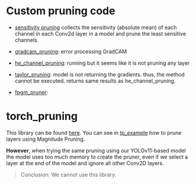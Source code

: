 # Custom pruning code

- [sensitivity pruning](sensitivity_pruning.py) collects the sensitivity (absolute mean) of each channel in each Conv2d layer in a model and prune the least sensitive channels.


- [gradcam_pruning](gradcam_pruning.py): error processing GradCAM

- [he_channel_pruning](he_channel_pruning.py): running but it seems like it is not pruning any layer

- [taylor_pruning](taylor_pruning.py): model is not returning the gradients. thus, the method cannot be executed. returns same results as he_channel_pruning.

- [fpgm_pruner](fpgm_pruner.py): 

# torch_pruning

This library can be found [here](https://github.com/VainF/Torch-Pruning/). You can see in [tp_example](tp_example.py) how to prune layers using Magnitude Pruning.

**However**, when trying the same pruning using our YOLOv11-based model the model uses too much memory to create the pruner, even if we select a layer at the end of the model and ignore all other Conv2D layers.

> Conclusion: We cannot use this library.